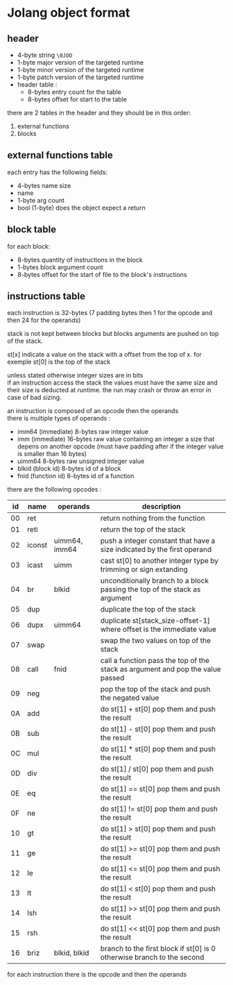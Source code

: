 # Jolang object format

## header

- 4-byte string ```\0JOO```
- 1-byte major version of the targeted runtime
- 1-byte minor version of the targeted runtime
- 1-byte patch version of the targeted runtime
- header table :
    - 8-bytes entry count for the table
    - 8-bytes offset for start to the table

there are 2 tables in the header and they should be in this order:

1. external functions
3. blocks

## external functions table

each entry has the following fields:

- 4-bytes name size
- name
- 1-byte arg count
- bool (1-byte) does the object expect a return

## block table

for each block:

- 8-bytes quantity of instructions in the block
- 1-bytes block argument count
- 8-bytes offset for the start of file to the block's instructions

## instructions table

each instruction is 32-bytes (7 padding bytes then 1 for the opcode and then 24 for the operands)

stack is not kept between blocks but blocks arguments are pushed on top of the stack.

st[x] indicate a value on the stack with a offset from the top of x.
for exemple st[0] is the top of the stack 

unless stated otherwise integer sizes are in bits<br>
if an instruction access the stack the values must have the same size and their size is deducted at runtime. the run may crash or throw an error in case of bad sizing.

an instruction is composed of an opcode then the operands<br>
there is multiple types of operands : 
- imm64 (immediate) 8-bytes raw integer value
- imm (immediate) 16-bytes raw value containing an integer a size that depens on another opcode (must have padding after if the integer value is smaller than 16 bytes)
- uimm64 8-bytes raw unsigned integer value
- blkid (block id) 8-bytes id of a block
- fnid (function id) 8-bytes id of a function

there are the following opcodes : 

| id | name       | operands                | description                                                                    |
| -- | --         | --                      | --                                                                             |
| 00 | ret        |                         | return nothing from the function                                               |
| 01 | reti       |                         | return the top of the stack                                                    |
| 02 | iconst     | uimm64, imm64           | push a integer constant that have a size indicated by the first operand        |
| 03 | icast      | uimm                    | cast st[0] to another integer type by trimming or sign extanding               |
| 04 | br         | blkid                   | unconditionally branch to a block passing the top of the stack as argument     |
| 05 | dup        |                         | duplicate the top of the stack                                                 |
| 06 | dupx       | uimm64                  | duplicate st[stack_size-offset-1] where offset is the immediate value          |
| 07 | swap       |                         | swap the two values on top of the stack                                        |
| 08 | call       | fnid                    | call a function pass the top of the stack as argument and pop the value passed |
| 09 | neg        |                         | pop the top of the stack and push the negated value                            |
| 0A | add        |                         | do st[1] + st[0] pop them and push the result                                  |
| 0B | sub        |                         | do st[1] - st[0] pop them and push the result                                  |
| 0C | mul        |                         | do st[1] * st[0] pop them and push the result                                  |
| 0D | div        |                         | do st[1] / st[0] pop them and push the result                                  |
| 0E | eq         |                         | do st[1] == st[0] pop them and push the result                                 |
| 0F | ne         |                         | do st[1] != st[0] pop them and push the result                                 |
| 10 | gt         |                         | do st[1] > st[0] pop them and push the result                                  |
| 11 | ge         |                         | do st[1] >= st[0] pop them and push the result                                 |
| 12 | le         |                         | do st[1] <= st[0] pop them and push the result                                 |
| 13 | lt         |                         | do st[1] < st[0] pop them and push the result                                  |
| 14 | lsh        |                         | do st[1] >> st[0] pop them and push the result                                 |
| 15 | rsh        |                         | do st[1] << st[0] pop them and push the result                                 |
| 16 | briz       | blkid, blkid            | branch to the first block if st[0] is 0 otherwise branch to the second         |

for each instruction there is the opcode and then the operands
